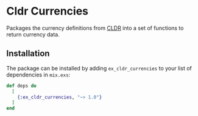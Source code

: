# Cldr Currencies

Packages the currency definitions from [CLDR](http://cldr.unicode.org) into a set of functions
to return currency data.

## Installation

The package can be installed
by adding `ex_cldr_currencies` to your list of dependencies in `mix.exs`:

```elixir
def deps do
  [
    {:ex_cldr_currencies, "~> 1.0"}
  ]
end
```
